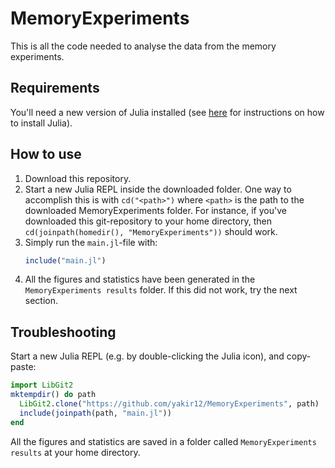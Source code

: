 # MemoryExperiments
This is all the code needed to analyse the data from the memory experiments. 

## Requirements
You'll need a new version of Julia installed (see [here](https://julialang.org/downloads/) for instructions on how to install Julia).

## How to use
1. Download this repository.
2. Start a new Julia REPL inside the downloaded folder. One way to accomplish this is with `cd("<path>")` where `<path>` is the path to the downloaded MemoryExperiments folder. For instance, if you've downloaded this git-repository to your home directory, then `cd(joinpath(homedir(), "MemoryExperiments"))` should work.
3. Simply run the `main.jl`-file with:
   ```julia
   include("main.jl")
   ```
4. All the figures and statistics have been generated in the `MemoryExperiments results` folder.
If this did not work, try the next section.

## Troubleshooting
Start a new Julia REPL (e.g. by double-clicking the Julia icon), and copy-paste:
```julia
import LibGit2
mktempdir() do path
  LibGit2.clone("https://github.com/yakir12/MemoryExperiments", path) 
  include(joinpath(path, "main.jl"))
end
```
All the figures and statistics are saved in a folder called `MemoryExperiments results` at your home directory.
